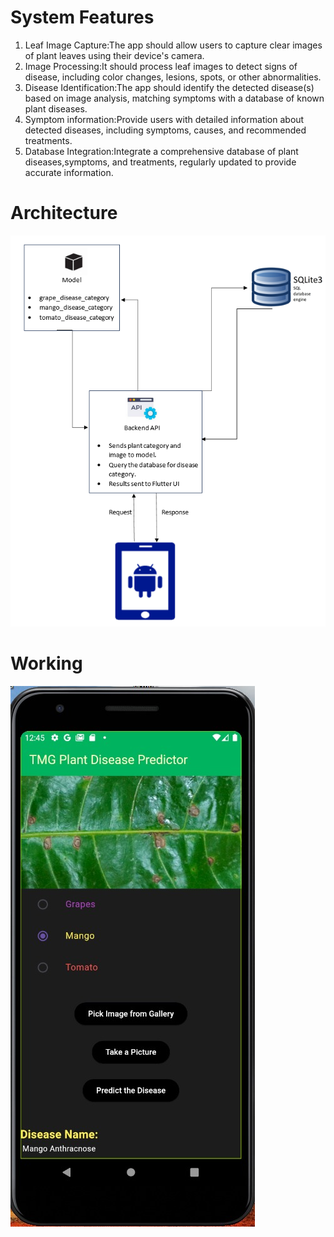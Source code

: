 # System Features

1. Leaf Image Capture:The app should allow users to capture clear images of plant
   leaves using their device's camera.
2. Image Processing:It should process leaf images to detect signs of disease,
   including color changes, lesions, spots, or other abnormalities.
3. Disease Identification:The app should identify the detected disease(s) based on
   image analysis, matching symptoms with a database of known plant diseases.
4. Symptom information:Provide users with detailed information about detected
   diseases, including symptoms, causes, and recommended treatments.
5. Database Integration:Integrate a comprehensive database of plant
   diseases,symptoms, and treatments, regularly updated to provide accurate
   information.

# Architecture

![](/assets/architecture.png)

# Working

[![Watch the video](/assets/watch_video_thumbnail.jpeg)](https://vimeo.com/941076677?share=copy)



